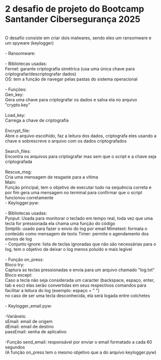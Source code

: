 # 2 desafio de projeto do Bootcamp Santander Cibersegurança 2025
<br>
O desafio consiste em criar dois malwares, sendo eles um ransomware e um spyware (keylogger)<br>
<br>
- Ransomware:<br>
<br>
- Bibliotecas usadas:<br>
Fernet: garante criptografia simétrica (usa uma única chave para criptografar/descriptografar dados)<br>
OS: tem a função de navegar pelas pastas do sistema operacional<br>
<br>
- Funções:<br>
Gen_key:<br>
Gera uma chave para criptografar os dados e salva ela no arquivo "crypto.key"<br>
<br>
Load_key:<br>
Carrega a chave de criptografia<br>
<br>
Encrypt_file:<br>
Abre o arquivo escolhido, faz a leitura dos dados, criptografa eles usando a chave e sobrescreve o arquivo com os dados criptografados<br>
<br>
Search_files:<br>
Encontra os arquivos para criptografar mas sem que o script e a chave seja criptografada<br>
<br>
Rescue_msg:<br>
Cria uma mensagem de resgaste para a vítima 
<br>
Main:<br>
Função principal, tem o objetivo de executar tudo na sequência correta e por fim gera uma mensagem no terminal para confirmar que o script funcionou corretamente
<br>
- Keylogger.pyw:<br>
<br>
- Bibliotecas usadas:<br>
Pynput: Usada para monitorar o teclado em tempo real, toda vez que uma tecla for pressionada ela chama uma função do código<br>
Smtplib: usado para fazer o envio do log por email
Mimetext: formata o conteúdo como mensagem de texto
Timer: permite o agendamento dos envios de log
<br>
- Conjunto ignore: lista de teclas ignoradas que não são necessárias para o log, tem o objetivo de deixar o log menos poluído e mais legível<br>
<br>
- Função on_press:<br>
Bloco try:<br>
Captura as teclas pressionadas e envia para um arquivo chamado "log.txt"<br>
Bloco except:<br>
Caso a tecla não seja considerada um caracter (backspace, espaço, enter, tab e esc) elas serão convertidas em seus respectivos comandos para facilitar a leitura do log (exemplo: espaço = " ")<br>
no caso de ser uma tecla desconhecida, ela será logada entre colchetes<br>
<br>
- Keylogger_email.pyw:<br>
<br>
-Variáveis:<br>
sEmail: email de origem<br>
dEmail: email de destino<br>
passEmail: senha de aplicativo<br>
<br>
-Função send_email: responsável por enviar o email formatado a cada 60 segundos<br>
(A função on_press tem o mesmo objetivo que a do arquivo keylogger.pyw)<br>
